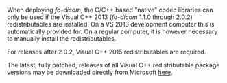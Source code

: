 When deploying *fo-dicom*, the C/C++ based "native" codec libraries can only be used if the Visual C++ 2013 (*fo-dicom* 1.1.0 through 2.0.2) redistributables are installed. On a VS 2013 development computer this is automatically provided for. On a regular computer, it is however necessary to manually install the redistributables. 

For releases after 2.0.2, Visual C++ 2015 redistributables are required. 

The latest, fully patched, releases of all Visual C++ redistributable package versions may be downloaded directly from Microsoft [here](https://support.microsoft.com/en-au/help/2977003/the-latest-supported-visual-c-downloads).
